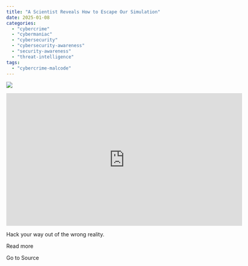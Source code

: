 ```yaml
---
title: "A Scientist Reveals How to Escape Our Simulation"
date: 2025-01-08
categories: 
  - "cybercrime"
  - "cybermaniac"
  - "cybersecurity"
  - "cybersecurity-awareness"
  - "security-awareness"
  - "threat-intelligence"
tags: 
  - "cybercrime-malcode"
---
```


![](https://lifeboat.com/blog.images/a-scientist-reveals-how-to-escape-our-simulation.jpg)

<iframe title="Blue Pill or Red Pill - The Matrix (2/9) Movie CLIP (1999) HD" width="625" height="351" src="https://www.youtube.com/embed/zE7PKRjrid4?feature=oembed" frameborder="0" allow="accelerometer; autoplay; clipboard-write; encrypted-media; gyroscope; picture-in-picture; web-share" referrerpolicy="strict-origin-when-cross-origin" allowfullscreen></iframe>

Hack your way out of the wrong reality.

Read more

Go to Source
